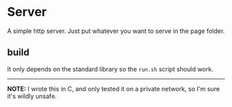 # Server

A simple http server. Just put whatever you want to serve in the page folder.

## build
It only depends on the standard library so the ```run.sh``` script should work.

___
**NOTE:** I wrote this in C, and only tested it on a private network, so I'm sure it's wildly unsafe.
